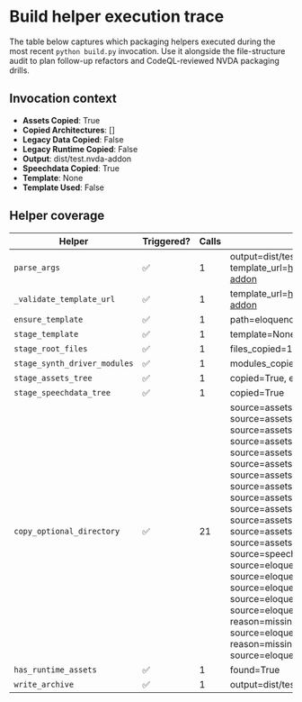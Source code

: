 # Build helper execution trace

The table below captures which packaging helpers executed during the most recent
`python build.py` invocation. Use it alongside the file-structure audit to plan
follow-up refactors and CodeQL-reviewed NVDA packaging drills.

## Invocation context
- **Assets Copied**: True
- **Copied Architectures**: []
- **Legacy Data Copied**: False
- **Legacy Runtime Copied**: False
- **Output**: dist/test.nvda-addon
- **Speechdata Copied**: True
- **Template**: None
- **Template Used**: False

## Helper coverage

| Helper | Triggered? | Calls | Notes |
| --- | --- | --- | --- |
| `parse_args` | ✅ | 1 | output=dist/test.nvda-addon, template=eloquence_original.nvda-addon, no_download=True, insecure=True, template_url=https://github.com/pumper42nickel/eloquence_threshold/releases/download/v0.20210417.01/eloquence.nvda-addon |
| `_validate_template_url` | ✅ | 1 | template_url=https://github.com/pumper42nickel/eloquence_threshold/releases/download/v0.20210417.01/eloquence.nvda-addon |
| `ensure_template` | ✅ | 1 | path=eloquence_original.nvda-addon, result=missing, allow_download=False |
| `stage_template` | ✅ | 1 | template=None, result=initialised |
| `stage_root_files` | ✅ | 1 | files_copied=1 |
| `stage_synth_driver_modules` | ✅ | 1 | modules_copied=8 |
| `stage_assets_tree` | ✅ | 1 | copied=True, entries=13 |
| `stage_speechdata_tree` | ✅ | 1 | copied=True |
| `copy_optional_directory` | ✅ | 21 | source=assets/cjk, destination=<temp>/eloquence_build/<run>/assets/cjk, copied=True, preserve_existing=False<br>source=assets/cmd, destination=<temp>/eloquence_build/<run>/assets/cmd, copied=True, preserve_existing=False<br>source=assets/cnt, destination=<temp>/eloquence_build/<run>/assets/cnt, copied=True, preserve_existing=False<br>source=assets/csv, destination=<temp>/eloquence_build/<run>/assets/csv, copied=True, preserve_existing=False<br>source=assets/dic, destination=<temp>/eloquence_build/<run>/assets/dic, copied=True, preserve_existing=False<br>source=assets/hlp, destination=<temp>/eloquence_build/<run>/assets/hlp, copied=True, preserve_existing=False<br>source=assets/html, destination=<temp>/eloquence_build/<run>/assets/html, copied=True, preserve_existing=False<br>source=assets/ini, destination=<temp>/eloquence_build/<run>/assets/ini, copied=True, preserve_existing=False<br>source=assets/json, destination=<temp>/eloquence_build/<run>/assets/json, copied=True, preserve_existing=False<br>source=assets/md, destination=<temp>/eloquence_build/<run>/assets/md, copied=True, preserve_existing=False<br>source=assets/pdf, destination=<temp>/eloquence_build/<run>/assets/pdf, copied=True, preserve_existing=False<br>source=assets/txt, destination=<temp>/eloquence_build/<run>/assets/txt, copied=True, preserve_existing=False<br>source=assets/voice, destination=<temp>/eloquence_build/<run>/assets/voice, copied=True, preserve_existing=False<br>source=speechdata, destination=<temp>/eloquence_build/<run>/speechdata, copied=True, preserve_existing=False<br>source=eloquence_data, destination=<temp>/eloquence_build/<run>/synthDrivers/eloquence_data, copied=False, reason=missing_source<br>source=eloquence, destination=<temp>/eloquence_build/<run>/synthDrivers/eloquence, copied=False, reason=missing_source<br>source=eloquence_x86, destination=<temp>/eloquence_build/<run>/synthDrivers/eloquence/x86, copied=False, reason=missing_source<br>source=eloquence_x64, destination=<temp>/eloquence_build/<run>/synthDrivers/eloquence/x64, copied=False, reason=missing_source<br>source=eloquence_arm32, destination=<temp>/eloquence_build/<run>/synthDrivers/eloquence/arm32, copied=False, reason=missing_source<br>source=eloquence_arm64, destination=<temp>/eloquence_build/<run>/synthDrivers/eloquence/arm64, copied=False, reason=missing_source<br>source=eloquence_arm, destination=<temp>/eloquence_build/<run>/synthDrivers/eloquence/arm, copied=False, reason=missing_source |
| `has_runtime_assets` | ✅ | 1 | found=True |
| `write_archive` | ✅ | 1 | output=dist/test.nvda-addon, files_packaged=1277 |
